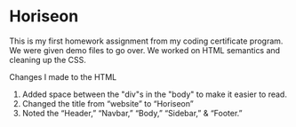 # Horiseon
This is my first homework assignment from my coding certificate program. We were given demo files to go over. We worked on HTML semantics and cleaning up the CSS. 

Changes I made to the HTML

1. Added space between the "div"s in the "body" to make it easier to read. 
2. Changed the title from “website” to “Horiseon”
3. Noted the “Header,” “Navbar,” “Body,” “Sidebar,” & “Footer.” 